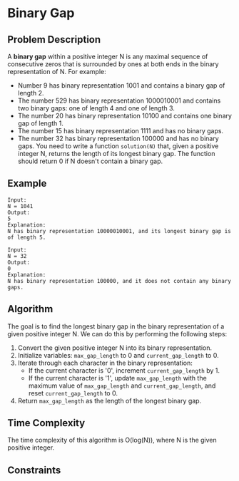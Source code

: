 # Binary Gap
## Problem Description
A **binary gap** within a positive integer N is any maximal sequence of consecutive zeros that is surrounded by ones at both ends in the binary representation of N.
For example:
- Number 9 has binary representation 1001 and contains a binary gap of length 2.
- The number 529 has binary representation 1000010001 and contains two binary gaps: one of length 4 and one of length 3.
- The number 20 has binary representation 10100 and contains one binary gap of length 1.
- The number 15 has binary representation 1111 and has no binary gaps.
- The number 32 has binary representation 100000 and has no binary gaps.
You need to write a function `solution(N)` that, given a positive integer N, returns the length of its longest binary gap. The function should return 0 if N doesn't contain a binary gap.
## Example
```
Input:
N = 1041
Output:
5
Explanation:
N has binary representation 10000010001, and its longest binary gap is of length 5.
```
```
Input:
N = 32
Output:
0
Explanation:
N has binary representation 100000, and it does not contain any binary gaps.
```
## Algorithm
The goal is to find the longest binary gap in the binary representation of a given positive integer N. We can do this by performing the following steps:
1. Convert the given positive integer N into its binary representation.
2. Initialize variables: `max_gap_length` to 0 and `current_gap_length` to 0.
3. Iterate through each character in the binary representation:
   - If the current character is '0', increment `current_gap_length` by 1.
   - If the current character is '1', update `max_gap_length` with the maximum value of `max_gap_length` and `current_gap_length`, and reset `current_gap_length` to 0.
4. Return `max_gap_length` as the length of the longest binary gap.
## Time Complexity
The time complexity of this algorithm is O(log(N)), where N is the given positive integer.
## Constraints
